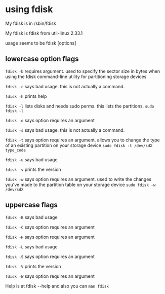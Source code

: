 # using fdisk

My fdisk is in /sbin/fdisk

My fdisk is fdisk from util-linux 2.33.1

usage seems to be fdisk [options]

## lowercase option flags

`fdisk -b` requires argument. used to specify the sector size in bytes  when using the fdisk command-line utility for partitioning storage devices

`fdisk -c` says bad usage. this is not actually a command.

`fdisk -h` prints help

`fdisk -l` lists disks and needs sudo perms. this lists the partitions. `sudo fdisk -l`

`fdisk -o` says option requires an argument

`fdisk -s` says bad usage. this is not actually a command.

`fdisk -t` says option requires an argument. allows you to change the type of an existing partition on your storage device `sudo fdisk -t /dev/sdX type_code`

`fdisk -u` says bad usage

`fdisk -v` prints the version

`fdisk -w` says option requires an argument. used to write the changes you've made to the partition table on your storage device `sudo fdisk -w /dev/sdX`

## uppercase flags

`fdisk -B` says bad usage

`fdisk -C` says option requires an argument

`fdisk -H` says option requires an argument

`fdisk -L` says bad usage

`fdisk -S` says option requires an argument

`fdisk -V` prints the version

`fdisk -W` says option requires an argument

Help is at fdisk --help and also you can `man fdisk`
